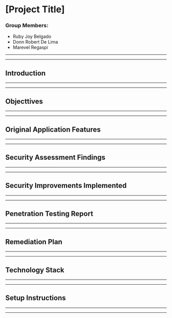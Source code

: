 # [Project Title]


### Group Members: 
- Ruby Joy Belgado
- Donn Robert De Lima
- Marevel Regaspi

---
---

## **Introduction**

---
---

## **Objecttives**

---
---

## **Original Application Features**

---
---

## **Security Assessment Findings**

---
---

## **Security Improvements Implemented**

---
---

## **Penetration Testing Report**

---
---

## **Remediation Plan**

---
---

## **Technology Stack**

---
---

## **Setup Instructions**

---
---
